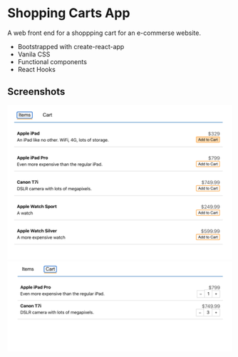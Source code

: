 # Shopping Carts App
A web front end for a shoppping cart for an e-commerse website.

* Bootstrapped with create-react-app
* Vanila CSS
* Functional components
* React Hooks

## Screenshots

![StartupScreen](/Screenshots/Screenshot1.png?raw=true "StartupScreen")
![StartupScreen](/Screenshots/Screenshot2.png?raw=true "StartupScreen")
